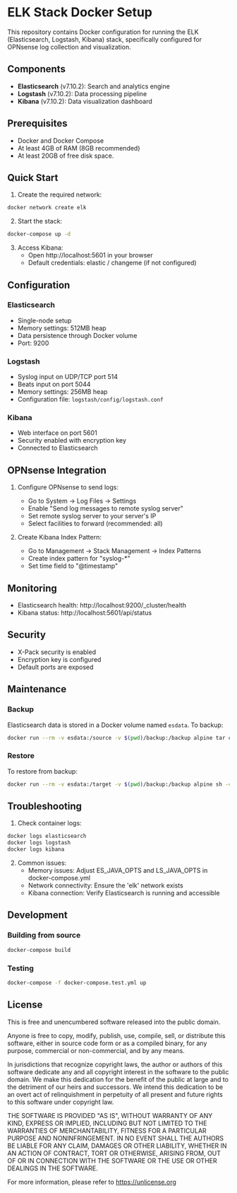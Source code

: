 # ELK Stack Docker Setup

This repository contains Docker configuration for running the ELK (Elasticsearch, Logstash, Kibana) stack, specifically configured for OPNsense log collection and visualization.

## Components

- **Elasticsearch** (v7.10.2): Search and analytics engine
- **Logstash** (v7.10.2): Data processing pipeline
- **Kibana** (v7.10.2): Data visualization dashboard

## Prerequisites

- Docker and Docker Compose
- At least 4GB of RAM (8GB recommended)
- At least 20GB of free disk space.

## Quick Start

1. Create the required network:
```bash
docker network create elk
```

2. Start the stack:
```bash
docker-compose up -d
```

3. Access Kibana:
   - Open http://localhost:5601 in your browser
   - Default credentials: elastic / changeme (if not configured)

## Configuration

### Elasticsearch
- Single-node setup
- Memory settings: 512MB heap
- Data persistence through Docker volume
- Port: 9200

### Logstash
- Syslog input on UDP/TCP port 514
- Beats input on port 5044
- Memory settings: 256MB heap
- Configuration file: `logstash/config/logstash.conf`

### Kibana
- Web interface on port 5601
- Security enabled with encryption key
- Connected to Elasticsearch

## OPNsense Integration

1. Configure OPNsense to send logs:
   - Go to System → Log Files → Settings
   - Enable "Send log messages to remote syslog server"
   - Set remote syslog server to your server's IP
   - Select facilities to forward (recommended: all)

2. Create Kibana Index Pattern:
   - Go to Management → Stack Management → Index Patterns
   - Create index pattern for "syslog-*"
   - Set time field to "@timestamp"

## Monitoring

- Elasticsearch health: http://localhost:9200/_cluster/health
- Kibana status: http://localhost:5601/api/status

## Security

- X-Pack security is enabled
- Encryption key is configured
- Default ports are exposed

## Maintenance

### Backup
Elasticsearch data is stored in a Docker volume named `esdata`. To backup:
```bash
docker run --rm -v esdata:/source -v $(pwd)/backup:/backup alpine tar czf /backup/elasticsearch_backup.tar.gz -C /source .
```

### Restore
To restore from backup:
```bash
docker run --rm -v esdata:/target -v $(pwd)/backup:/backup alpine sh -c "cd /target && tar xzf /backup/elasticsearch_backup.tar.gz"
```

## Troubleshooting

1. Check container logs:
```bash
docker logs elasticsearch
docker logs logstash
docker logs kibana
```

2. Common issues:
   - Memory issues: Adjust ES_JAVA_OPTS and LS_JAVA_OPTS in docker-compose.yml
   - Network connectivity: Ensure the 'elk' network exists
   - Kibana connection: Verify Elasticsearch is running and accessible

## Development

### Building from source
```bash
docker-compose build
```

### Testing
```bash
docker-compose -f docker-compose.test.yml up
```

## License

This is free and unencumbered software released into the public domain.

Anyone is free to copy, modify, publish, use, compile, sell, or
distribute this software, either in source code form or as a compiled
binary, for any purpose, commercial or non-commercial, and by any
means.

In jurisdictions that recognize copyright laws, the author or authors
of this software dedicate any and all copyright interest in the
software to the public domain. We make this dedication for the benefit
of the public at large and to the detriment of our heirs and
successors. We intend this dedication to be an overt act of
relinquishment in perpetuity of all present and future rights to this
software under copyright law.

THE SOFTWARE IS PROVIDED "AS IS", WITHOUT WARRANTY OF ANY KIND,
EXPRESS OR IMPLIED, INCLUDING BUT NOT LIMITED TO THE WARRANTIES OF
MERCHANTABILITY, FITNESS FOR A PARTICULAR PURPOSE AND NONINFRINGEMENT.
IN NO EVENT SHALL THE AUTHORS BE LIABLE FOR ANY CLAIM, DAMAGES OR
OTHER LIABILITY, WHETHER IN AN ACTION OF CONTRACT, TORT OR OTHERWISE,
ARISING FROM, OUT OF OR IN CONNECTION WITH THE SOFTWARE OR THE USE OR
OTHER DEALINGS IN THE SOFTWARE.

For more information, please refer to <https://unlicense.org> 